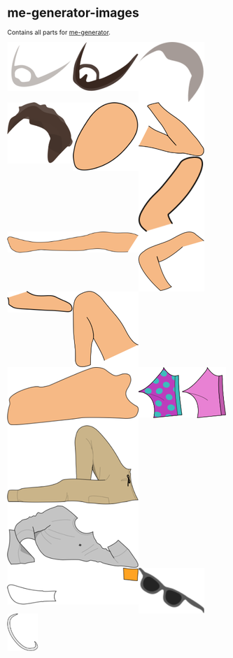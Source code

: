 # me-generator-images
Contains all parts for [me-generator](https://github.com/vladdeSV/me-generator).

<img src="./beard 3mm.svg" width="150" align="left">
<img src="./beard bigger.svg" width="150" align="left">
<img src="./hair 1cm.svg" width="150" align="left">
<img src="./hair roff.svg" width="150" align="left">
<img src="./head.svg" width="150" align="left">
<img src="./left arm.svg" width="150" align="left">
<img src="./left hand.svg" width="150" align="left">
<img src="./left leg.svg" width="300" align="left">
<img src="./right arm.svg" width="150" align="left">
<img src="./right hand.svg" width="150" align="left">
<img src="./right leg.svg" width="150" align="left">
<img src="./torso.svg" width="300" align="left">
<img src="./underwear 1.svg" width="100" align="left">
<img src="./underwear 2.svg" width="100" align="left">
<img src="./beige cargo pants.svg" width="300" align="left">
<img src="./ltt crewneck.svg" width="300" align="left">
<img src="./duality socks.svg" width="300" align="left">
<img src="./minibrills.svg" width="150" align="left">
<img src="./necklace.svg" width="70" align="left">
